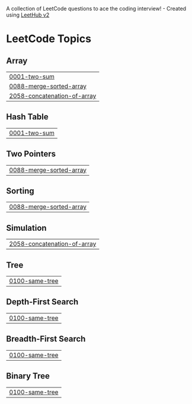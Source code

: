 A collection of LeetCode questions to ace the coding interview! - Created using [LeetHub v2](https://github.com/arunbhardwaj/LeetHub-2.0)
<!---LeetCode Topics Start-->
# LeetCode Topics
## Array
|  |
| ------- |
| [0001-two-sum](https://github.com/saheer07/leetcode/tree/master/0001-two-sum) |
| [0088-merge-sorted-array](https://github.com/saheer07/leetcode/tree/master/0088-merge-sorted-array) |
| [2058-concatenation-of-array](https://github.com/saheer07/leetcode/tree/master/2058-concatenation-of-array) |
## Hash Table
|  |
| ------- |
| [0001-two-sum](https://github.com/saheer07/leetcode/tree/master/0001-two-sum) |
## Two Pointers
|  |
| ------- |
| [0088-merge-sorted-array](https://github.com/saheer07/leetcode/tree/master/0088-merge-sorted-array) |
## Sorting
|  |
| ------- |
| [0088-merge-sorted-array](https://github.com/saheer07/leetcode/tree/master/0088-merge-sorted-array) |
## Simulation
|  |
| ------- |
| [2058-concatenation-of-array](https://github.com/saheer07/leetcode/tree/master/2058-concatenation-of-array) |
## Tree
|  |
| ------- |
| [0100-same-tree](https://github.com/saheer07/leetcode/tree/master/0100-same-tree) |
## Depth-First Search
|  |
| ------- |
| [0100-same-tree](https://github.com/saheer07/leetcode/tree/master/0100-same-tree) |
## Breadth-First Search
|  |
| ------- |
| [0100-same-tree](https://github.com/saheer07/leetcode/tree/master/0100-same-tree) |
## Binary Tree
|  |
| ------- |
| [0100-same-tree](https://github.com/saheer07/leetcode/tree/master/0100-same-tree) |
<!---LeetCode Topics End-->